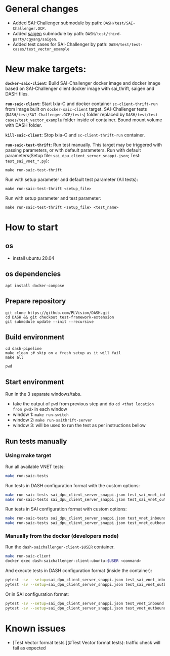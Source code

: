# General changes
* Added [SAI-Challenger](https://github.com/PLVision/SAI-Challenger.OCP) submodule by path: `DASH/test/SAI-Challenger.OCP`.
* Added [saigen](https://github.com/mgheorghe/cgyang) submodule by path: `DASH/test/third-party/cgyang/saigen`.
* Added test cases for SAI-Challenger by path: `DASH/test/test-cases/test_vector_example`

# New make targets:
**`docker-saic-client`**: Build SAI-Challenger docker image and docker image based on SAI-Challenger client docker image with sai_thrift, saigen and DASH files.

**`run-saic-client`**: Start Ixia-C and docker container `sc-client-thrift-run` from image built on `docker-saic-client` target. SAI-Challenger tests (`DASH/test/SAI-Challenger.OCP/tests`) folder replaced by `DASH/test/test-cases/test_vector_example` folder inside of container. Bound mount volume with DASH folder.

**`kill-saic-client`**: Stop Ixia-C and `sc-client-thrift-run` container.

**`run-saic-test-thrift`**: Run test manually. This target may be triggered with passing parameters, or with default parameters.
Run with default parameters(Setup file: `sai_dpu_client_server_snappi.json`; Test: `test_sai_vnet_*.py`):
```
make run-saic-test-thrift
```

Run with setup parameter and default test parameter (All tests):
```
make run-saic-test-thrift <setup_file>
```

Run with setup parameter and test parameter:
```
make run-saic-test-thrift <setup_file> <test_name>
```

# How to start

## os
- install ubuntu 20.04

## os dependencies
```
apt install docker-compose
```

## Prepare repository
```
git clone https://github.com/PLVision/DASH.git
cd DASH && git checkout test-framework-extension
git submodule update --init --recursive
```

## Build environment
```
cd dash-pipeline
make clean ;# skip on a fresh setup as it will fail
make all

pwd
```

## Start environment
Run in the 3 separate windows/tabs.
- take the output of `pwd` from previous step and do `cd <that location from pwd>` in each window
- window 1: `make run-switch`
- window 2: `make run-saithrift-server`
- window 3: will be used to run the test as per instructions bellow

## Run tests manually

### Using make target
Run all available VNET tests:
```sh
make run-saic-tests
```

Run tests in DASH configuration format with the custom options:
```sh
make run-saic-tests sai_dpu_client_server_snappi.json test_sai_vnet_inbound.py
make run-saic-tests sai_dpu_client_server_snappi.json test_sai_vnet_outbound.py
```

Run tests in SAI configuration format with custom options:
```sh
make run-saic-tests sai_dpu_client_server_snappi.json test_vnet_inbound.py
make run-saic-tests sai_dpu_client_server_snappi.json test_vnet_outbound.py
```

### Manually from the docker (developers mode)
Run the `dash-saichallenger-client-$USER` container.
```sh
make run-saic-client
docker exec dash-saichallenger-client-ubuntu-$USER <command>
```

And execute tests in DASH configuration format (inside the container):
```sh
pytest -sv --setup=sai_dpu_client_server_snappi.json test_sai_vnet_inbound.py
pytest -sv --setup=sai_dpu_client_server_snappi.json test_sai_vnet_outbound.py
```

Or in SAI configuration format:
```sh
pytest -sv --setup=sai_dpu_client_server_snappi.json test_vnet_inbound.py
pytest -sv --setup=sai_dpu_client_server_snappi.json test_vnet_outbound.py
```

# Known issues
* [Test Vector format tests ](#Test Vector format tests): traffic check will fail as expected
